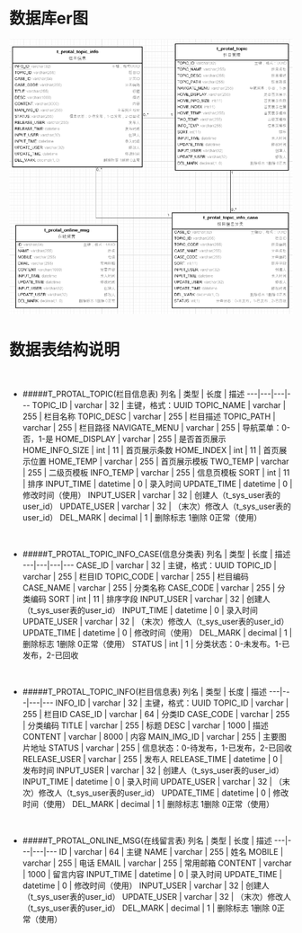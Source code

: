 # 数据库er图
![Alt text](image/数据库ER图-1.png "title")
# 数据表结构说明
<br/>

- #####T_PROTAL_TOPIC(栏目信息表)
列名 | 类型 | 长度 | 描述
---|---|---|---
TOPIC_ID | varchar | 32 | 主键，格式：UUID
TOPIC_NAME | varchar | 255 | 栏目名称
TOPIC_DESC | varchar | 255 | 栏目描述
TOPIC_PATH | varchar | 255 | 栏目路径
NAVIGATE_MENU | varchar | 255 | 导航菜单：0-否，1-是
HOME_DISPLAY | varchar | 255 | 是否首页展示
HOME_INFO_SIZE | int | 11 | 首页展示条数
HOME_INDEX | int | 11 | 首页展示位置
HOME_TEMP | varchar | 255 | 首页展示模板
TWO_TEMP | varchar | 255 | 二级页模板
INFO_TEMP | varchar | 255 | 信息页模板
SORT | int | 11 | 排序
INPUT_TIME | datetime | 0 | 录入时间
UPDATE_TIME | datetime | 0 | 修改时间（使用）
INPUT_USER | varchar | 32 | 创建人（t_sys_user表的user_id）
UPDATE_USER | varchar | 32 | （末次）修改人（t_sys_user表的user_id）
DEL_MARK | decimal | 1 | 删除标志 1删除 0正常（使用）
<br/>

- #####T_PROTAL_TOPIC_INFO_CASE(信息分类表)
列名 | 类型 | 长度 | 描述
---|---|---|---
CASE_ID | varchar | 32 | 主键，格式：UUID
TOPIC_ID | varchar | 255 | 栏目ID
TOPIC_CODE | varchar | 255 | 栏目编码
CASE_NAME | varchar | 255 | 分类名称
CASE_CODE | varchar | 255 | 分类编码
SORT | int | 11 | 排序字段
INPUT_USER | varchar | 32 | 创建人（t_sys_user表的user_id）
INPUT_TIME | datetime | 0 | 录入时间
UPDATE_USER | varchar | 32 | （末次）修改人（t_sys_user表的user_id）
UPDATE_TIME | datetime | 0 | 修改时间（使用）
DEL_MARK | decimal | 1 | 删除标志 1删除 0正常（使用）
STATUS | int | 1 | 分类状态：0-未发布。1-已发布，2-已回收

<br/>

- #####T_PROTAL_TOPIC_INFO(栏目信息表)
列名 | 类型 | 长度 | 描述
---|---|---|---
INFO_ID | varchar | 32 | 主键，格式：UUID
TOPIC_ID | varchar | 255 | 栏目ID
CASE_ID | varchar | 64 | 分类ID
CASE_CODE | varchar | 255 | 分类编码
TITLE | varchar | 255 | 标题
DESC | varchar | 1000 | 描述
CONTENT | varchar | 8000 | 内容
MAIN_IMG_ID | varchar | 255 | 主要图片地址
STATUS | varchar | 255 | 信息状态：0-待发布，1-已发布，2-已回收
RELEASE_USER | varchar | 255 | 发布人
RELEASE_TIME | datetime | 0 | 发布时间
INPUT_USER | varchar | 32 | 创建人（t_sys_user表的user_id）
INPUT_TIME | datetime | 0 | 录入时间
UPDATE_USER | varchar | 32 | （末次）修改人（t_sys_user表的user_id）
UPDATE_TIME | datetime | 0 | 修改时间（使用）
DEL_MARK | decimal | 1 | 删除标志 1删除 0正常（使用）

<br/>

- #####T_PROTAL_ONLINE_MSG(在线留言表)
列名 | 类型 | 长度 | 描述
---|---|---|---
ID | varchar | 64 | 主键
NAME | varchar | 255 | 姓名
MOBILE | varchar | 255 | 电话
EMAIL | varchar | 255 | 常用邮箱
CONTENT | varchar | 1000 | 留言内容
INPUT_TIME | datetime | 0 | 录入时间
UPDATE_TIME | datetime | 0 | 修改时间（使用）
INPUT_USER | varchar | 32 | 创建人（t_sys_user表的user_id）
UPDATE_USER | varchar | 32 | （末次）修改人（t_sys_user表的user_id）
DEL_MARK | decimal | 1 | 删除标志 1删除 0正常（使用）
